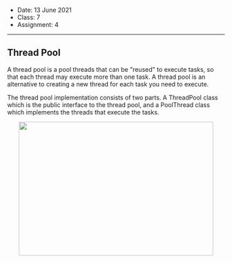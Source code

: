 - Date: 13 June 2021
- Class: 7
- Assignment: 4
----
## Thread Pool
A thread pool is a pool threads that can be "reused" to execute tasks, so that each thread may execute more than one task. A thread pool is an alternative to creating a new thread for each task you need to execute.

The thread pool implementation consists of two parts. A ThreadPool class which is the public interface to the thread pool, and a PoolThread class which implements the threads that execute the tasks.


<p align="center">
  <img width="450" height="310" src="http://cdncontribute.geeksforgeeks.org/wp-content/uploads/tpinit.jpg">
</p>
